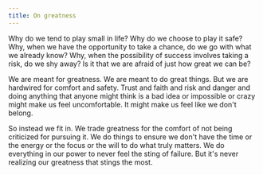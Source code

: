```yaml
---
title: On greatness
---
```


Why do we tend to play small in life? Why do we choose to play it safe? Why, when we have the opportunity to take a chance, do we go with what we already know? Why, when the possibility of success involves taking a risk, do we shy away? Is it that we are afraid of just how great we can be?

We are meant for greatness. We are meant to do great things. But we are hardwired for comfort and safety. Trust and faith and risk and danger and doing anything that anyone might think is a bad idea or impossible or crazy might make us feel uncomfortable. It might make us feel like we don't belong.

So instead we fit in. We trade greatness for the comfort of not being criticized for pursuing it. We do things to ensure we don't have the time or the energy or the focus or the will to do what truly matters. We do everything in our power to never feel the sting of failure. But it's never realizing our greatness that stings the most.
